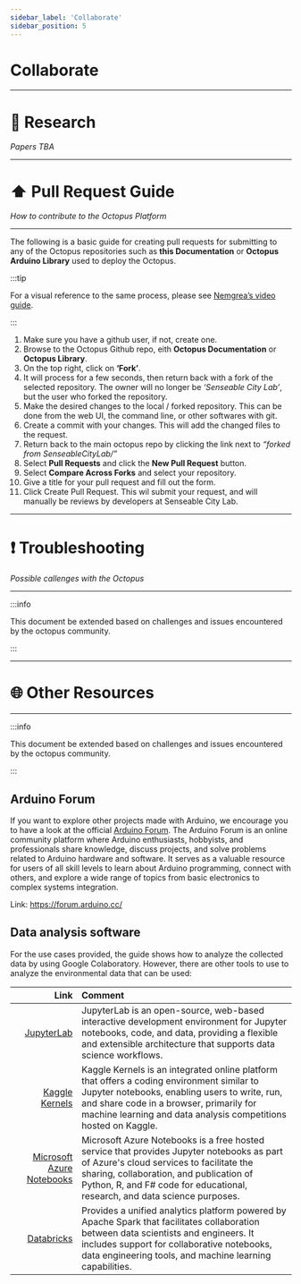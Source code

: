 ```yaml
---
sidebar_label: 'Collaborate'
sidebar_position: 5
---
```


# Collaborate

---

# 🔬 Research

*Papers TBA*

---

# ⬆️ Pull Request Guide

_How to contribute to the Octopus Platform_

---

The following is a basic guide for creating pull requests for submitting to any of the Octopus repositories such as **this Documentation** or **Octopus Arduino Library** used to deploy the Octopus. 


:::tip

For a visual reference to the same process, please see [Nemgrea’s video guide](https://imgur.com/qQo0DxR). 

:::

1. Make sure you have a github user, if not, create one.
2. Browse to the Octopus Github repo, eith **Octopus Documentation** or **Octopus Library**.
3. On the top right, click on **‘Fork’**.
4. It will process for a few seconds, then return back with a fork of the selected repository. The owner will no longer be *‘Senseable City Lab’*, but the user who forked the repository.
5. Make the desired changes to the local / forked repository. This can be done from the web UI, the command line, or other softwares with git.
6. Create a commit with your changes. This will add the changed files to the request.
7. Return back to the main octopus repo by clicking the link next to *“forked from SenseableCityLab/”*
8. Select **Pull Requests** and click the **New Pull Request** button.
9. Select **Compare Across Forks** and select your repository.
10. Give a title for your pull request and fill out the form.
11. Click Create Pull Request. This wil submit your request, and will manually be reviews by developers at Senseable City Lab.

---


# ❗ Troubleshooting

_Possible callenges with the Octopus_

---

:::info

This document be extended based on challenges and issues encountered by the octopus community.  

:::

---

# 🌐 Other Resources

---

:::info

This document be extended based on challenges and issues encountered by the octopus community.  

:::

## Arduino Forum

If you want to explore other projects made with Arduino, we encourage you to have a look at the official [Arduino Forum](https://forum.arduino.cc/). The Arduino Forum is an online community platform where Arduino enthusiasts, hobbyists, and professionals share knowledge, discuss projects, and solve problems related to Arduino hardware and software. It serves as a valuable resource for users of all skill levels to learn about Arduino programming, connect with others, and explore a wide range of topics from basic electronics to complex systems integration.

Link: https://forum.arduino.cc/ 


## Data analysis software

For the use cases provided, the guide shows how to analyze the collected data by using Google Colaboratory. However, there are other tools to use to analyze the environmental data that can be used: 

| **Link** | **Comment** |
|-----------------:|:-----------------|
| [JupyterLab](https://jupyter.org/) | JupyterLab is an open-source, web-based interactive development environment for Jupyter notebooks, code, and data, providing a flexible and extensible architecture that supports data science workflows.  |
| [Kaggle Kernels](https://www.kaggle.com/code) | Kaggle Kernels is an integrated online platform that offers a coding environment similar to Jupyter notebooks, enabling users to write, run, and share code in a browser, primarily for machine learning and data analysis competitions hosted on Kaggle. |
| [Microsoft Azure Notebooks](https://learn.microsoft.com/en-us/azure/machine-learning/how-to-run-jupyter-notebooks?view=azureml-api-2) | Microsoft Azure Notebooks is a free hosted service that provides Jupyter notebooks as part of Azure's cloud services to facilitate the sharing, collaboration, and publication of Python, R, and F# code for educational, research, and data science purposes. |
| [Databricks](https://docs.databricks.com/en/notebooks/index.html) | Provides a unified analytics platform powered by Apache Spark that facilitates collaboration between data scientists and engineers. It includes support for collaborative notebooks, data engineering tools, and machine learning capabilities. |



